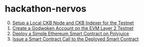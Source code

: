 # hackathon-nervos

0. [Setup a Local CKB Node and CKB Indexer for the Testnet](./task0/readme.md)
1. [Create a Godwoken Account on the EVM Layer 2 Testnet](./task01/readme.md)
2. [Deploy a Simple Ethereum Smart Contract on Polyjuice ](./task02/readme.md)
3. [Issue a Smart Contract Call to the Deployed Smart Contract](./task03/readme.md)